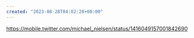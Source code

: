 ```yaml
---
created: "2023-08-28T04:02:20+00:00"
---
```

https://mobile.twitter.com/michael_nielsen/status/1416049157001842690

 